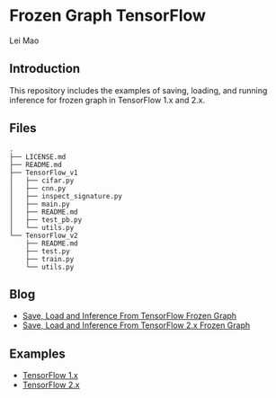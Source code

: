 # Frozen Graph TensorFlow

Lei Mao

## Introduction

This repository includes the examples of saving, loading, and running inference for frozen graph in TensorFlow 1.x and 2.x.

## Files

```
.
├── LICENSE.md
├── README.md
├── TensorFlow_v1
│   ├── cifar.py
│   ├── cnn.py
│   ├── inspect_signature.py
│   ├── main.py
│   ├── README.md
│   ├── test_pb.py
│   └── utils.py
└── TensorFlow_v2
    ├── README.md
    ├── test.py
    ├── train.py
    └── utils.py
```

## Blog

* [Save, Load and Inference From TensorFlow Frozen Graph](https://leimao.github.io/blog/Save-Load-Inference-From-TF-Frozen-Graph/)
* [Save, Load and Inference From TensorFlow 2.x Frozen Graph](https://leimao.github.io/blog/Save-Load-Inference-From-TF2-Frozen-Graph/)

## Examples

* [TensorFlow 1.x](https://github.com/leimao/Frozen_Graph_TensorFlow/tree/master/TensorFlow_v1)
* [TensorFlow 2.x](https://github.com/leimao/Frozen_Graph_TensorFlow/tree/master/TensorFlow_v2)